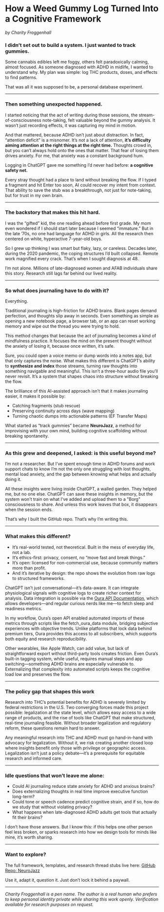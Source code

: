 # How a Weed Gummy Log Turned Into a Cognitive Framework
*by Charity Froggenhall*

### I didn’t set out to build a system. I just wanted to track gummies.
Some cannabis edibles left me foggy, others felt paradoxically calming, almost focused. As someone diagnosed with ADHD in midlife, I wanted to understand why. My plan was simple: log THC products, doses, and effects to find patterns.

That was all it was supposed to be, a personal database experiment.

---

### Then something unexpected happened.
I started noticing that the act of writing during those sessions, the stream-of-consciousness note-taking, felt valuable beyond the gummy analysis. It wasn’t just recording effects, it was capturing my mind in motion.

And that mattered, because ADHD isn’t just about distraction. In fact, “attention deficit” is a misnomer. It’s not a lack of attention, **it’s difficulty aiming attention at the right things at the right time.** Thoughts crowd in, but you can’t always hold onto the ones that matter. That fear of losing them drives anxiety. For me, that anxiety was a constant background hum.

Logging in ChatGPT gave me something I’d never had before:
**a cognitive safety net.**

Every stray thought had a place to land without breaking the flow. If I typed a fragment and hit Enter too soon, AI could recover my intent from context. That ability to save the stub was a breakthrough, not just for note-taking, but for trust in my own brain.

---

### The backstory that makes this hit hard.
I was the “gifted” kid, the one reading ahead before first grade. My mom even wondered if I should start later because I seemed “immature.” But in the late ’70s, no one had language for ADHD in girls. All the research then centered on white, hyperactive 7-year-old boys.

So I grew up thinking I was smart but flaky, lazy, or careless. Decades later, during the 2020 pandemic, the coping structures I’d built collapsed. Remote work magnified every crack. That’s when I sought diagnosis at 48.

I’m not alone. Millions of late-diagnosed women and AFAB individuals share this story. Research still lags far behind our lived reality.

---

### So what does journaling have to do with it?
Everything.

Traditional journaling is high-friction for ADHD brains. Blank pages demand perfection, and thoughts slip away in seconds. Even something as simple as opening a new notebook page, a browser tab, or an app can reset working memory and wipe out the thread you were trying to hold.

This method changes that because the act of journaling becomes a kind of mindfulness practice. It focuses the mind on the present thought without the anxiety of losing it, because once written, it’s safe.

Sure, you could open a voice memo or dump words into a notes app, but that only captures the noise. What makes this different is ChatGPT’s ability to **synthesize and index** those streams, turning raw thoughts into something navigable and meaningful. This isn’t a three-hour audio file you’ll never revisit. It’s a system that shapes chaos into structure without breaking the flow.

The brilliance of this AI-assisted approach isn’t that it makes journaling easier, it makes it possible by:
- Catching fragments (stub rescue)
- Preserving continuity across days (wave mapping)
- Turning chaotic dumps into actionable patterns (EF Transfer Maps)

What started as “track gummies” became **NeuroJazz**, a method for improvising with your own mind, building cognitive scaffolding without breaking spontaneity.

---

### As this grew and deepened, I asked: is this useful beyond me?
I’m not a researcher. But I’ve spent enough time in ADHD forums and work support chats to know I’m not the only one struggling with lost thoughts, mental load anxiety, and the gap between knowing what helps and actually doing it.

All these insights were living inside ChatGPT, a walled garden. They helped me, but no one else. ChatGPT can save these insights in memory, but the system won't train on what I've added and upload them to a "Borg" consciousness to share. And unless this work leaves that box, it disappears when the session ends.

That’s why I built the GitHub repo.
That’s why I’m writing this.

---

### What makes this different?
- It’s real-world tested, not theoretical. Built in the mess of everyday life, not a lab.
- It’s ethics-first: privacy, consent, no “move fast and break things.”
- It’s open: licensed for non-commercial use, because community matters more than profit.
- And it’s iterative by design: the repo shows the evolution from raw logs to structured frameworks.

ChatGPT isn’t just conversational—it’s data-aware. It can integrate physiological signals with cognitive logs to create richer context for analysis. Data integration is possible via the [Oura API Documentation](https://cloud.ouraring.com/docs), which allows developers—and regular curious nerds like me—to fetch sleep and readiness metrics.

In my workflow, Oura’s open API enabled automated imports of these metrics through scripts like the fetch_oura_data module, bridging subjective experiences with objective trends. Unlike platforms that lock data behind premium tiers, Oura provides this access to all subscribers, which supports both equity and research reproducibility.

Other wearables, like Apple Watch, can add value, but lack of straightforward export without third-party tools creates friction. Even Oura’s built-in tagging system, while useful, requires manual steps and app switching—something ADHD brains are especially vulnerable to. Externalizing that complexity into automated scripts keeps the cognitive load low and preserves the flow.

---

### The policy gap that shapes this work
Research into THC’s potential benefits for ADHD is severely limited by federal restrictions in the U.S. Two converging forces made this project possible: legalization at the state level, which allows easy access to a wide range of products, and the rise of tools like ChatGPT that make structured, real-time journaling feasible. Without broader legalization and regulatory reform, these questions remain hard to answer.

Any meaningful research into THC and ADHD must go hand-in-hand with advocacy for legalization. Without it, we risk creating another closed loop where insights benefit only those with privilege or geographic access. Legalization isn’t just a policy debate—it’s a prerequisite for equitable research and informed care.

---

### Idle questions that won’t leave me alone:
- Could AI journaling reduce state anxiety for ADHD and anxious brains?
- Does externalizing thoughts in real time improve executive function long-term?
- Could tone or speech cadence predict cognitive strain, and if so, how do we study that without violating privacy?
- What happens when late-diagnosed ADHD adults get tools that actually fit their brains?

I don’t have those answers. But I know this:
if this helps one other person feel less broken, or sparks research into how we design tools for minds like mine, it’s worth sharing.

---

### Want to explore?
The full framework, templates, and research thread stubs live here:
[GitHub Repo: NeuroJazz](#)

Use it, adapt it, question it. Just don’t lock it behind a paywall.

---

*Charity Froggenhall is a pen name. The author is a real human who prefers to keep personal identity private while sharing this work openly. Verification available for research purposes on request.*
